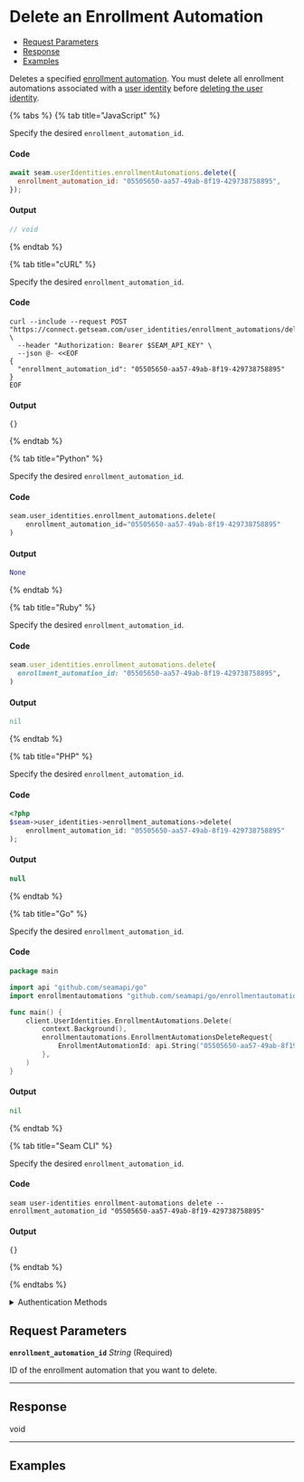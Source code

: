 # Delete an Enrollment Automation


- [Request Parameters](./#request-parameters)
- [Response](./#response)
- [Examples](./#examples)

Deletes a specified [enrollment automation](https://docs.seam.co/latest/capability-guides/mobile-access-in-development/issuing-mobile-credentials-from-an-access-control-system). You must delete all enrollment automations associated with a [user identity](https://docs.seam.co/latest/capability-guides/mobile-access-in-development/managing-mobile-app-user-accounts-with-user-identities#what-is-a-user-identity) before [deleting the user identity](https://docs.seam.co/latest/api/user_identities/delete).


{% tabs %}
{% tab title="JavaScript" %}

Specify the desired `enrollment_automation_id`.

#### Code

```javascript
await seam.userIdentities.enrollmentAutomations.delete({
  enrollment_automation_id: "05505650-aa57-49ab-8f19-429738758895",
});
```

#### Output

```javascript
// void
```
{% endtab %}

{% tab title="cURL" %}

Specify the desired `enrollment_automation_id`.

#### Code

```curl
curl --include --request POST "https://connect.getseam.com/user_identities/enrollment_automations/delete" \
  --header "Authorization: Bearer $SEAM_API_KEY" \
  --json @- <<EOF
{
  "enrollment_automation_id": "05505650-aa57-49ab-8f19-429738758895"
}
EOF
```

#### Output

```curl
{}
```
{% endtab %}

{% tab title="Python" %}

Specify the desired `enrollment_automation_id`.

#### Code

```python
seam.user_identities.enrollment_automations.delete(
    enrollment_automation_id="05505650-aa57-49ab-8f19-429738758895"
)
```

#### Output

```python
None
```
{% endtab %}

{% tab title="Ruby" %}

Specify the desired `enrollment_automation_id`.

#### Code

```ruby
seam.user_identities.enrollment_automations.delete(
  enrollment_automation_id: "05505650-aa57-49ab-8f19-429738758895",
)
```

#### Output

```ruby
nil
```
{% endtab %}

{% tab title="PHP" %}

Specify the desired `enrollment_automation_id`.

#### Code

```php
<?php
$seam->user_identities->enrollment_automations->delete(
    enrollment_automation_id: "05505650-aa57-49ab-8f19-429738758895"
);
```

#### Output

```php
null
```
{% endtab %}

{% tab title="Go" %}

Specify the desired `enrollment_automation_id`.

#### Code

```go
package main

import api "github.com/seamapi/go"
import enrollmentautomations "github.com/seamapi/go/enrollmentautomations"

func main() {
	client.UserIdentities.EnrollmentAutomations.Delete(
		context.Background(),
		enrollmentautomations.EnrollmentAutomationsDeleteRequest{
			EnrollmentAutomationId: api.String("05505650-aa57-49ab-8f19-429738758895"),
		},
	)
}
```

#### Output

```go
nil
```
{% endtab %}

{% tab title="Seam CLI" %}

Specify the desired `enrollment_automation_id`.

#### Code

```seam_cli
seam user-identities enrollment-automations delete --enrollment_automation_id "05505650-aa57-49ab-8f19-429738758895"
```

#### Output

```seam_cli
{}
```
{% endtab %}

{% endtabs %}


<details>

<summary>Authentication Methods</summary>

- API key
- Personal access token
  <br>Must also include the `seam-workspace` header in the request.

To learn more, see [Authentication](https://docs.seam.co/latest/api/authentication).
</details>

## Request Parameters

**`enrollment_automation_id`** *String* (Required)

ID of the enrollment automation that you want to delete.

---


## Response

void


---

## Examples

